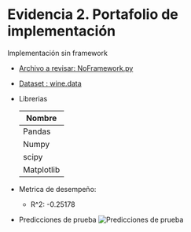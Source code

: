 
# Evidencia 2. Portafolio de implementación

Implementación sin framework

- [Archivo a revisar: NoFramework.py](https://github.com/CAMAY3101/MachineLearning/blob/main/Evidencia%202.%20Portafolio%20de%20implementaci%C3%B3n/No%20Framework/NoFramework.py)
- [Dataset : wine.data](https://github.com/CAMAY3101/MachineLearning/blob/main/Evidencia%202.%20Portafolio%20de%20implementaci%C3%B3n/datasets/wine.data)

- Librerias

    | Nombre             |
    | ----------------- |
    | Pandas |
    | Numpy |
    | scipy |
    | Matplotlib |


- Metrica de desempeño:
    - R^2: -0.25178

- Predicciones de prueba
![Predicciones de prueba](https://github.com/CAMAY3101/MachineLearning/blob/main/Evidencia%202.%20Portafolio%20de%20implementaci%C3%B3n/datasets/noframework.jpg?raw=true)
